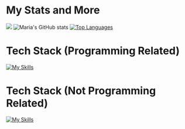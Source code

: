 # My Stats and More
![](https://komarev.com/ghpvc/?username=e4fgg&color=f790b0)
![Maria's GitHub stats](https://github-readme-stats.vercel.app/api?username=e4fgg&show_icons=true&bg_color=f790b0&text_color=ffffff&title_color=ffffff&icon_color=fbc7d7)
[![Top Languages](https://github-readme-stats.vercel.app/api/top-langs/?username=e4fgg&layout=donut&bg_color=f790b0&text_color=ffffff&title_color=ffffff)](https://github.com/anuraghazra/github-readme-stats)

# Tech Stack (Programming Related)
[![My Skills](https://skillicons.dev/icons?i=py,html,css,js,java,cpp,postgres)](https://skillicons.dev)

# Tech Stack (Not Programming Related)
[![My Skills](https://skillicons.dev/icons?i=ae,ps,discord)](https://skillicons.dev)
